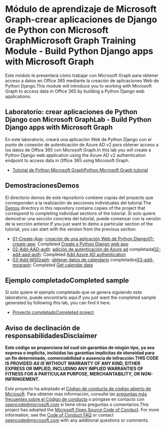 # <a name="microsoft-graph-training-module---build-python-django-apps-with-microsoft-graph"></a><span data-ttu-id="e312a-101">Módulo de aprendizaje de Microsoft Graph-crear aplicaciones de Django de Python con Microsoft Graph</span><span class="sxs-lookup"><span data-stu-id="e312a-101">Microsoft Graph Training Module - Build Python Django apps with Microsoft Graph</span></span>

<span data-ttu-id="e312a-102">Este módulo le presentará cómo trabajar con Microsoft Graph para obtener acceso a datos en Office 365 mediante la creación de aplicaciones Web de Python Django.</span><span class="sxs-lookup"><span data-stu-id="e312a-102">This module will introduce you to working with Microsoft Graph to access data in Office 365 by building a Python Django web applications.</span></span>

## <a name="lab---build-python-django-apps-with-microsoft-graph"></a><span data-ttu-id="e312a-103">Laboratorio: crear aplicaciones de Python Django con Microsoft Graph</span><span class="sxs-lookup"><span data-stu-id="e312a-103">Lab - Build Python Django apps with Microsoft Graph</span></span>

<span data-ttu-id="e312a-104">En este laboratorio, creará una aplicación Web de Python Django con el punto de conexión de autenticación de Azure AD v2 para obtener acceso a los datos de Office 365 con Microsoft Graph.</span><span class="sxs-lookup"><span data-stu-id="e312a-104">In this lab you will create a Python Django web application using the Azure AD v2 authentication endpoint to access data in Office 365 using Microsoft Graph.</span></span>

- [<span data-ttu-id="e312a-105">Tutorial de Python Microsoft Graph</span><span class="sxs-lookup"><span data-stu-id="e312a-105">Python Microsoft Graph tutorial</span></span>](https://docs.microsoft.com/graph/training/python-tutorial)

## <a name="demos"></a><span data-ttu-id="e312a-106">Demostraciones</span><span class="sxs-lookup"><span data-stu-id="e312a-106">Demos</span></span>

<span data-ttu-id="e312a-107">El [](./Demos) directorio demos de este repositorio contiene copias del proyecto que corresponden a la realización de secciones individuales del tutorial.</span><span class="sxs-lookup"><span data-stu-id="e312a-107">The [Demos](./Demos) directory in this repository contains copies of the project that correspond to completing individual sections of the tutorial.</span></span> <span data-ttu-id="e312a-108">Si solo quiere demostrar una sección concreta del tutorial, puede comenzar con la versión de la sección anterior.</span><span class="sxs-lookup"><span data-stu-id="e312a-108">If you just want to demo a particular section of the tutorial, you can start with the version from the previous section.</span></span>

- <span data-ttu-id="e312a-109">[01-Create-App](Demos/01-create-app): [creación de una aplicación Web de Python Django](https://docs.microsoft.com/graph/training/python-tutorial?tutorial-step=1)</span><span class="sxs-lookup"><span data-stu-id="e312a-109">[01-create-app](Demos/01-create-app): Completed [Create a Python Django web app](https://docs.microsoft.com/graph/training/python-tutorial?tutorial-step=1)</span></span>
- <span data-ttu-id="e312a-110">[02-Add-AAD-auth](Demos/02-add-aad-auth): [adición de autenticación de Azure ad](https://docs.microsoft.com/graph/training/python-tutorial?tutorial-step=3) completada</span><span class="sxs-lookup"><span data-stu-id="e312a-110">[02-add-aad-auth](Demos/02-add-aad-auth): Completed [Add Azure AD authentication](https://docs.microsoft.com/graph/training/python-tutorial?tutorial-step=3)</span></span>
- <span data-ttu-id="e312a-111">[03-Add-MSGraph](Demos/03-add-msgraph): [obtener datos de calendario](https://docs.microsoft.com/graph/training/python-tutorial?tutorial-step=4) completados</span><span class="sxs-lookup"><span data-stu-id="e312a-111">[03-add-msgraph](Demos/03-add-msgraph): Completed [Get calendar data](https://docs.microsoft.com/graph/training/python-tutorial?tutorial-step=4)</span></span>

## <a name="completed-sample"></a><span data-ttu-id="e312a-112">Ejemplo completado</span><span class="sxs-lookup"><span data-stu-id="e312a-112">Completed sample</span></span>

<span data-ttu-id="e312a-113">Si solo quiere el ejemplo completado que se genera siguiendo este laboratorio, puede encontrarlo aquí.</span><span class="sxs-lookup"><span data-stu-id="e312a-113">If you just want the completed sample generated by following this lab, you can find it here.</span></span>

- [<span data-ttu-id="e312a-114">Proyecto completado</span><span class="sxs-lookup"><span data-stu-id="e312a-114">Completed project</span></span>](Demos/03-add-msgraph)

## <a name="disclaimer"></a><span data-ttu-id="e312a-115">Aviso de declinación de responsabilidades</span><span class="sxs-lookup"><span data-stu-id="e312a-115">Disclaimer</span></span>

<span data-ttu-id="e312a-116">**Este código se proporciona *tal cual* sin garantías de ningún tipo, ya sea expresa o implícita, incluidas las garantías implícitas de idoneidad para un fin determinado, comerciabilidad o ausencia de infracción.**</span><span class="sxs-lookup"><span data-stu-id="e312a-116">**THIS CODE IS PROVIDED *AS IS* WITHOUT WARRANTY OF ANY KIND, EITHER EXPRESS OR IMPLIED, INCLUDING ANY IMPLIED WARRANTIES OF FITNESS FOR A PARTICULAR PURPOSE, MERCHANTABILITY, OR NON-INFRINGEMENT.**</span></span>

<span data-ttu-id="e312a-p102">Este proyecto ha adoptado el [Código de conducta de código abierto de Microsoft](https://opensource.microsoft.com/codeofconduct/). Para obtener más información, consulte las [preguntas más frecuentes sobre el Código de conducta](https://opensource.microsoft.com/codeofconduct/faq/) o póngase en contacto con [opencode@microsoft.com](mailto:opencode@microsoft.com) si tiene otras preguntas o comentarios.</span><span class="sxs-lookup"><span data-stu-id="e312a-p102">This project has adopted the [Microsoft Open Source Code of Conduct](https://opensource.microsoft.com/codeofconduct/). For more information, see the [Code of Conduct FAQ](https://opensource.microsoft.com/codeofconduct/faq/) or contact [opencode@microsoft.com](mailto:opencode@microsoft.com) with any additional questions or comments.</span></span>